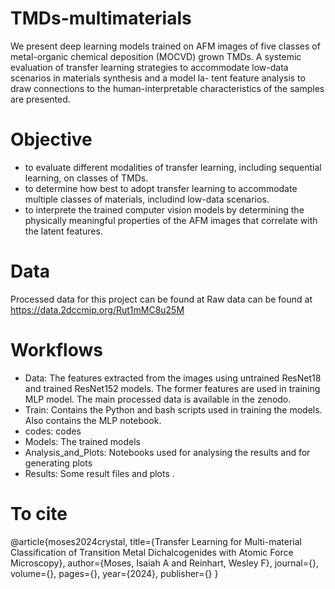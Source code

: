 # TMDs-multimaterials
We present deep learning models trained on AFM images of five classes of metal-organic
chemical deposition (MOCVD) grown TMDs. A systemic evaluation of transfer learning
strategies to accommodate low-data scenarios in materials synthesis and a model la-
tent feature analysis to draw connections to the human-interpretable characteristics of
the samples are presented.

# Objective
- to evaluate different modalities of transfer learning, including sequential learning, on classes of TMDs.
- to determine how best to adopt transfer learning to accommodate multiple classes of materials, includind low-data scenarios.
- to interprete the trained computer vision models by determining the physically meaningful properties of the AFM images that correlate with the latent features.

# Data
Processed data for this project can be found at 
Raw data can be found at https://data.2dccmip.org/Rut1mMC8u25M

# Workflows
- Data: The features extracted from the images using untrained ResNet18 and trained ResNet152 models. The former features are used in training MLP model. The main processed data is available in the zenodo.
- Train: Contains the Python and bash scripts used in training the models. Also contains the MLP notebook.
- codes: codes
- Models: The trained models
- Analysis_and_Plots: Notebooks used for analysing the results and for generating plots
- Results: Some result files and plots
. 
# To cite
@article{moses2024crystal,
  title={Transfer Learning for Multi-material Classification of Transition Metal Dichalcogenides with Atomic Force Microscopy},
  author={Moses, Isaiah A and Reinhart, Wesley F},
  journal={},
  volume={},
  pages={},
  year={2024},
  publisher={}
}
